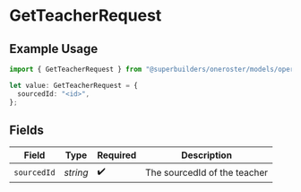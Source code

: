 # GetTeacherRequest

## Example Usage

```typescript
import { GetTeacherRequest } from "@superbuilders/oneroster/models/operations";

let value: GetTeacherRequest = {
  sourcedId: "<id>",
};
```

## Fields

| Field                        | Type                         | Required                     | Description                  |
| ---------------------------- | ---------------------------- | ---------------------------- | ---------------------------- |
| `sourcedId`                  | *string*                     | :heavy_check_mark:           | The sourcedId of the teacher |
